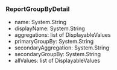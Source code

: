 ### ReportGroupByDetail
- name: System.String
- displayName: System.String
- aggregations: list of DisplayableValues
- primaryGroupBy: System.String
- secondaryAggregation: System.String
- secondaryGroupBy: System.String
- allValues: list of DisplayableValues
